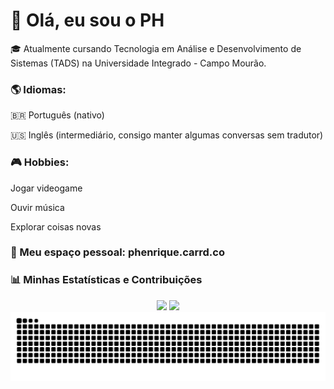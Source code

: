 # 👋 Olá, eu sou o PH

🎓 Atualmente cursando Tecnologia em Análise e Desenvolvimento de Sistemas (TADS) na Universidade Integrado - Campo Mourão.

### 🌎 Idiomas:

🇧🇷 Português (nativo)

🇺🇸 Inglês (intermediário, consigo manter algumas conversas sem tradutor)

### 🎮 Hobbies:

Jogar videogame

Ouvir música

Explorar coisas novas

### 🔗 Meu espaço pessoal: phenrique.carrd.co

### 📊 Minhas Estatísticas e Contribuições

<div align="center">
  <img height="180em" src="https://github-readme-stats.vercel.app/api?username=PHFogo&show_icons=true&theme=dracula&include_all_commits=true&count_private=true"/>
  <img height="180em" src="https://github-readme-stats.vercel.app/api/top-langs/?username=PHFogo&layout=compact&langs_count=6&theme=dracula"/>
</div>

<div align="center">
  <picture>
    <source media="(prefers-color-scheme: dark)" srcset="https://raw.githubusercontent.com/PHFogo/JoaoAN2/output/joaoan2-github-contribution-dark.svg" />
    <source media="(prefers-color-scheme: light)" srcset="https://raw.githubusercontent.com/PHFogo/JoaoAN2/output/joaoan2-github-contribution.svg" />
  </picture>
</div>

<img src="https://raw.githubusercontent.com/PHFogo/PHFogo/output/snake.svg" alt="Snake animation" />
